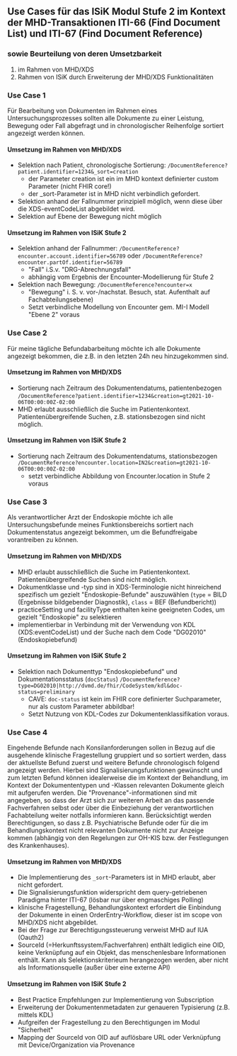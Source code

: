 ## Use Cases für das ISiK Modul Stufe 2 im Kontext der MHD-Transaktionen ITI-66 (Find Document List) und ITI-67 (Find Document Reference) 
### sowie Beurteilung von deren Umsetzbarkeit 
1. im Rahmen von MHD/XDS 
2. Rahmen von ISiK durch Erweiterung der MHD/XDS Funktionalitäten

### Use Case 1
Für Bearbeitung von Dokumenten im Rahmen eines Untersuchungsprozesses sollten alle Dokumente zu einer Leistung, 
Bewegung oder Fall abgefragt und in chronologischer Reihenfolge sortiert angezeigt werden können.
#### Umsetzung im Rahmen von MHD/XDS
* Selektion nach Patient, chronologische Sortierung: `/DocumentReference?patient.identifier=1234&_sort=creation`
  * der Parameter creation ist ein im MHD kontext definierter custom Parameter (nicht FHIR core!)
  * der \_sort-Parameter ist in MHD nicht verbindlich gefordert.
* Selektion anhand der Fallnummer prinzipiell möglich, wenn diese über die XDS-eventCodeList abgebildet wird.
* Selektion auf Ebene der Bewegung nicht möglich
#### Umsetzung im Rahmen von ISiK Stufe 2
* Selektion anhand der Fallnummer: `/DocumentReference?encounter.account.identifier=56789`  oder `/DocumentReference?encounter.partOf.identifier=56789` 
  * "Fall" i.S.v. "DRG-Abrechnungsfall" 
  * abhängig vom Ergebnis der Encounter-Modellierung für Stufe 2
* Selektion nach Bewegung: `/DocumentReference?encounter=x` 
  * "Bewegung" i. S. v. vor-/nachstat. Besuch, stat. Aufenthalt auf Fachabteilungsebene)
  * Setzt verbindliche Modellung von Encounter gem. MI-I Modell "Ebene 2" voraus

### Use Case 2
Für meine tägliche Befundabarbeitung möchte ich alle Dokumente angezeigt bekommen, die z.B. in den letzten 24h neu hinzugekommen sind.
#### Umsetzung im Rahmen von MHD/XDS
* Sortierung nach Zeitraum des Dokumentendatums, patientenbezogen `/DocumentReference?patient.identifier=1234&creation=gt2021-10-06T00:00:00Z-02:00`
* MHD erlaubt ausschließlich die Suche im Patientenkontext. Patientenübergreifende Suchen, z.B. stationsbezogen sind nicht möglich.
#### Umsetzung im Rahmen von ISiK Stufe 2
* Sortierung nach Zeitraum des Dokumentendatums, stationsbezogen `/DocumentReference?encounter.location=IN2&creation=gt2021-10-06T00:00:00Z-02:00`
  * setzt verbindliche Abbildung von Encounter.location in Stufe 2 voraus

### Use Case 3
Als verantwortlicher Arzt der Endoskopie möchte ich alle Untersuchungsbefunde meines Funktionsbereichs sortiert nach Dokumentenstatus angezeigt bekommen, 
um die Befundfreigabe vorantreiben zu können.
#### Umsetzung im Rahmen von MHD/XDS
* MHD erlaubt ausschließlich die Suche im Patientenkontext. Patientenübergreifende Suchen sind nicht möglich.
* Dokumentklasse und -typ sind in XDS-Terminologie nicht hinreichend spezifisch um gezielt "Endoskopie-Befunde" auszuwählen (`type` = BILD (Ergebnisse bildgebender Diagnostik), `class` = BEF (Befundbericht))
* practiceSetting und facilityType enthalten keine geeigneten Codes, um gezielt "Endoskopie" zu selektieren
* implementierbar in Verbindung mit der Verwendung von KDL (XDS:eventCodeList) und der Suche nach dem Code "DG02010" (Endoskopiebefund)
#### Umsetzung im Rahmen von ISiK Stufe 2
* Selektion nach Dokumenttyp "Endoskopiebefund" und Dokumentationsstatus (`docStatus`) `/DocumentReference?type=DG02010|http://dvmd.de/fhir/CodeSystem/kdl&doc-status=preliminary`
  * CAVE: `doc-status` ist kein im FHIR core definierter Suchparameter, nur als custom Parameter abbildbar!
  * Setzt Nutzung von KDL-Codes zur Dokumentenklassifikation voraus. 


### Use Case 4 
Eingehende Befunde nach Konsilanforderungen sollen in Bezug auf die ausgehende klinische Fragestellung gruppiert und so sortiert werden, dass der aktuellste Befund zuerst und weitere Befunde chronologisch folgend angezeigt werden. Hierbei sind Signalisierungsfunktionen gewünscht und zum letzten Befund können idealerweise die im Kontext der Behandlung, im Kontext der Dokumententypen und -Klassen relevanten Dokumente gleich mit aufgerufen werden. Die "Provenance"-informationen sind mit angegeben, so dass der Arzt sich zur weiteren Arbeit an das passende Fachverfahren selbst oder über die Einbeziehung der verantwortlichen Fachabteilung weiter notfalls informieren kann. Berücksichtigt werden Berechtigungen, so dass z.B. Psychiatrische Befunde oder für die im Behandlungskontext nicht relevanten Dokumente nicht zur Anzeige kommen (abhängig von den Regelungen zur OH-KIS bzw. der Festlegungen des Krankenhauses).
#### Umsetzung im Rahmen von MHD/XDS
 * Die Implementierung des `_sort`-Parameters ist in MHD erlaubt, aber nicht gefordert.
 * Die Signalisierungsfunktion widerspricht dem query-getriebenen Paradigma hinter ITI-67 (lösbar nur über engmaschiges Polling)
 * klinische Fragestellung, Behandlungskontext erfordert die Einbindung der Dokumente in einen OrderEntry-Workflow, dieser ist im scope von MHD/XDS nicht abgebildet.
 * Bei der Frage zur Berechtigungssteuerung verweist MHD auf IUA (Oauth2)
 * SourceId (=Herkunftssystem/Fachverfahren) enthält lediglich eine OID, keine Verknüpfung auf ein Objekt, das menschenlesbare Informationen enthält. Kann als Selektionskriterieum herangezogen werden, aber nicht als Informationsquelle (außer über eine externe API)
#### Umsetzung im Rahmen von ISiK Stufe 2
 * Best Practice Empfehlungen zur Implementierung von Subscription 
 * Erweiterung der Dokumentenmetadaten zur genaueren Typisierung (z.B. mittels KDL)
 * Aufgreifen der Fragestellung zu den Berechtigungen im Modul "Sicherheit"
 * Mapping der SourceId von OID auf auflösbare URL oder Verknüpfung mit Device/Organization via Provenance 
